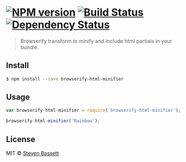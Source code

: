 #  [![NPM version][npm-image]][npm-url] [![Build Status][travis-image]][travis-url] [![Dependency Status][daviddm-url]][daviddm-image]

> Browserify transform to minify and include html partials in your bundle.


## Install

```sh
$ npm install --save browserify-html-minifier
```


## Usage

```js
var browserify-html-minifier = require('browserify-html-minifier');

browserify-html-minifier('Rainbow');
```


## License

MIT © [Steven Bassett](http://bassettsj.me)


[npm-url]: https://npmjs.org/package/browserify-html-minifier
[npm-image]: https://badge.fury.io/js/browserify-html-minifier.svg
[travis-url]: https://travis-ci.org/bassettsj/browserify-html-minifier
[travis-image]: https://travis-ci.org/bassettsj/browserify-html-minifier.svg?branch=master
[daviddm-url]: https://david-dm.org/bassettsj/browserify-html-minifier.svg?theme=shields.io
[daviddm-image]: https://david-dm.org/bassettsj/browserify-html-minifier
